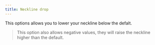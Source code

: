 ```yaml
---
title: Neckline drop
---
```


This options allows you to lower your neckline below the defalt.

> This option also allows negative values, they will raise the neckline higher than the default.
